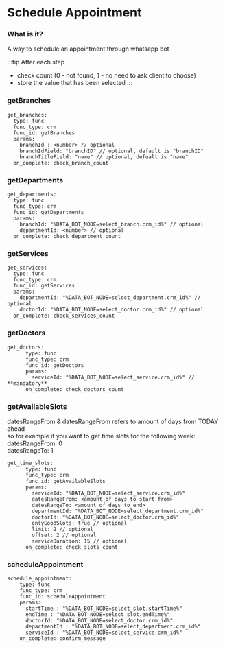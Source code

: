 # Schedule Appointment

### What is it?
A way to schedule an appointment through whatsapp bot

:::tip
After each step
- check count (0 - not found, 1 - no need to ask client to choose)
- store the value that has been selected
:::

### getBranches
```
get_branches:
  type: func
  func_type: crm
  func_id: getBranches
  params:
    branchId : <number> // optional
    branchIdField: "branchID" // optional, default is "branchID"
    branchTitleField: "name" // optional, defualt is "name"
  on_complete: check_branch_count
```

### getDepartments
```
get_departments:
  type: func
  func_type: crm
  func_id: getDepartments
  params:
    branchId: "%DATA_BOT_NODE=select_branch.crm_id%" // optional
    departmentId: <number> // optional
  on_complete: check_department_count
```

### getServices
```
get_services:
  type: func
  func_type: crm
  func_id: getServices
  params:
    departmentId: "%DATA_BOT_NODE=select_department.crm_id%" // optional
    doctorId: "%DATA_BOT_NODE=select_doctor.crm_id%" // optional
  on_complete: check_services_count
```

### getDoctors
```
get_doctors:
      type: func
      func_type: crm
      func_id: getDoctors
      params:
        serviceId: "%DATA_BOT_NODE=select_service.crm_id%" // **mandatory**
      on_complete: check_doctors_count
```

### getAvailableSlots
datesRangeFrom & datesRangeFrom refers to amount of days from TODAY ahead<br />
so for example if you want to get time slots for the following week:<br />
datesRangeFrom: 0<br />
datesRangeTo: 1<br />
```
get_time_slots:
      type: func
      func_type: crm
      func_id: getAvailableSlots
      params:
        serviceId: "%DATA_BOT_NODE=select_service.crm_id%"
        datesRangeFrom: <amount of days to start from>
        datesRangeTo: <amount of days to end>
        departmentId: "%DATA_BOT_NODE=select_department.crm_id%"
        doctorId: "%DATA_BOT_NODE=select_doctor.crm_id%"
        onlyGoodSlots: true // optional
        limit: 2 // optional
        offset: 2 // optional
        serviceDuration: 15 // optional
      on_complete: check_slots_count
```

### scheduleAppointment
```
schedule_appointment:
    type: func
    func_type: crm
    func_id: scheduleAppointment
    params:
      startTime : "%DATA_BOT_NODE=select_slot.startTime%"
      endTime : "%DATA_BOT_NODE=select_slot.endTime%"
      doctorId: "%DATA_BOT_NODE=select_doctor.crm_id%"
      departmentId : "%DATA_BOT_NODE=select_department.crm_id%"
      serviceId : "%DATA_BOT_NODE=select_service.crm_id%"
    on_complete: confirm_message
```